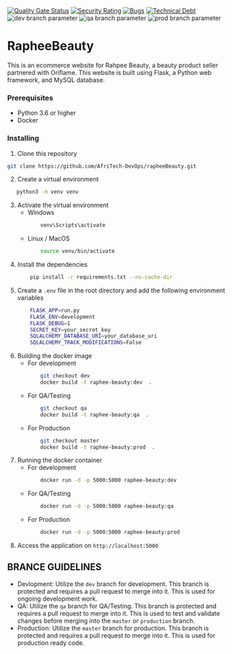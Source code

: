 [![Quality Gate Status](http://216.80.104.71:9005/api/project_badges/measure?project=rapheeBeauty&metric=alert_status&token=sqb_48233a0fe21452f98719d27faff796868cdd721d)](http://216.80.104.71:9005/dashboard?id=rapheeBeauty)
[![Security Rating](http://216.80.104.71:9005/api/project_badges/measure?project=rapheeBeauty&metric=security_rating&token=sqb_48233a0fe21452f98719d27faff796868cdd721d)](http://216.80.104.71:9005/dashboard?id=rapheeBeauty)
[![Bugs](http://216.80.104.71:9005/api/project_badges/measure?project=rapheeBeauty&metric=bugs&token=sqb_48233a0fe21452f98719d27faff796868cdd721d)](http://216.80.104.71:9005/dashboard?id=rapheeBeauty)
[![Technical Debt](http://216.80.104.71:9005/api/project_badges/measure?project=rapheeBeauty&metric=sqale_index&token=sqb_48233a0fe21452f98719d27faff796868cdd721d)](http://216.80.104.71:9005/dashboard?id=rapheeBeauty)
![dev branch parameter](https://github.com/github/docs/actions/workflows/rapheebeauty_ci.yml/badge.svg?branch=dev)
![qa branch parameter](https://github.com/github/docs/actions/workflows/rapheebeauty_ci.yml/badge.svg?branch=qa)
![prod branch parameter](https://github.com/github/docs/actions/workflows/rapheebeauty_ci.yml/badge.svg?branch=prod)
# RapheeBeauty

This is an ecommerce website for Rahpee Beauty, a beauty product seller partnered with Oriflame. This website is built using Flask, a Python web framework, and MySQL database.

### Prerequisites

- Python 3.6 or higher
- Docker

### Installing

1. Clone this repository
 ```bash
 git clone https://github.com/AfriTech-DevOps/rapheeBeauty.git
 ```
2. Create a virtual environment
 ```bash
    python3 -m venv venv
```

3. Activate the virtual environment
    - Windows
        ```bash
            venv\Scripts\activate
        ```
    - Linux / MacOS
        ```bash
            source venv/bin/activate
        ```
4. Install the dependencies
    ```bash
        pip install -r requirements.txt --no-cache-dir
    ```
5. Create a `.env` file in the root directory and add the following environment variables
    ```bash
        FLASK_APP=run.py
        FLASK_ENV=development
        FLASK_DEBUG=1
        SECRET_KEY=your_secret_key
        SQLALCHEMY_DATABASE_URI=your_database_uri
        SQLALCHEMY_TRACK_MODIFICATIONS=False
    ```
6. Building the docker image
    - For development
        ```bash
            git checkout dev
            docker build -t raphee-beauty:dev  .
        ``` 
    - For QA/Testing
        ```bash
            git checkout qa
            docker build -t raphee-beauty:qa  .
        ```
    - For Production
        ```bash
            git checkout master
            docker build -t raphee-beauty:prod  .
        ```
7. Running the docker container
    - For development
        ```bash
            docker run -d -p 5000:5000 raphee-beauty:dev
        ``` 
    - For QA/Testing
        ```bash
            docker run -d -p 5000:5000 raphee-beauty:qa
        ```
    - For Production
        ```bash
            docker run -d -p 5000:5000 raphee-beauty:prod
        ```
8. Access the application on `http://localhost:5000`

## BRANCE GUIDELINES
- Devlopment: Utilize the `dev` branch for development. This branch is protected and requires a pull request to merge into it. This is used for ongoing development work.
- QA: Utilize the `qa` branch for QA/Testing. This branch is protected and requires a pull request to merge into it. This is used to test and validate changes before merging into the `master` or `production` branch.
- Production: Utilize the `master` branch for production. This branch is protected and requires a pull request to merge into it. This is used for production ready code.